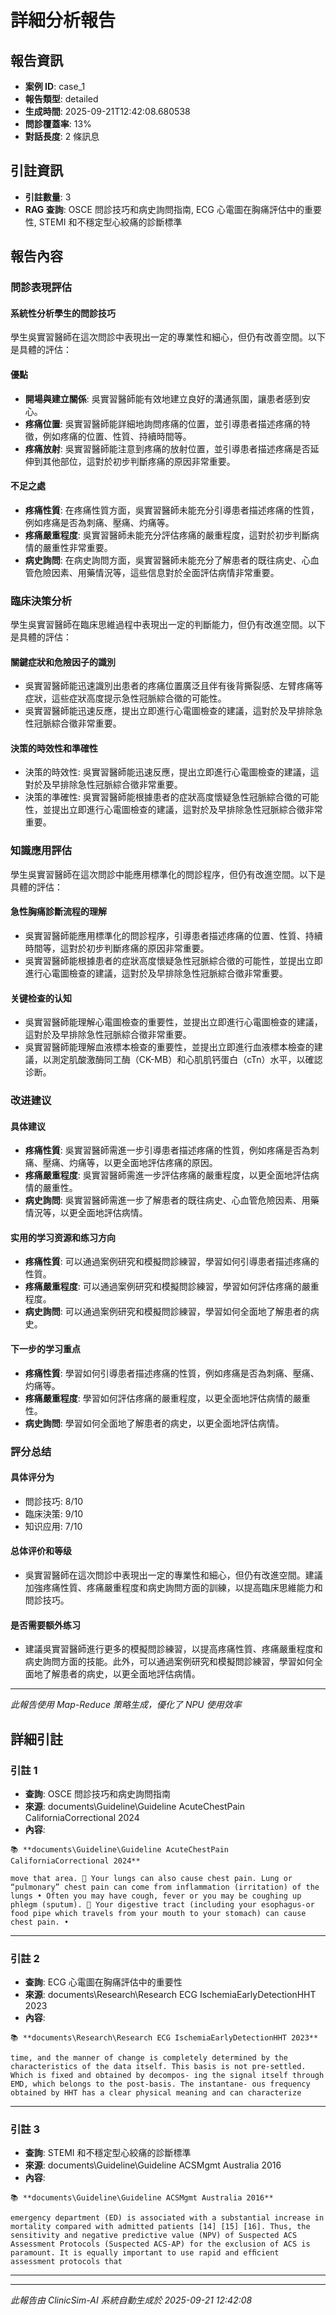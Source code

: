 # 詳細分析報告

## 報告資訊
- **案例 ID**: case_1
- **報告類型**: detailed
- **生成時間**: 2025-09-21T12:42:08.680538
- **問診覆蓋率**: 13%
- **對話長度**: 2 條訊息


## 引註資訊
- **引註數量**: 3
- **RAG 查詢**: OSCE 問診技巧和病史詢問指南, ECG 心電圖在胸痛評估中的重要性, STEMI 和不穩定型心絞痛的診斷標準


## 報告內容

### 問診表現評估

#### 系統性分析學生的問診技巧
學生吳實習醫師在這次問診中表現出一定的專業性和細心，但仍有改善空間。以下是具體的評估：

#### 優點
- **開場與建立關係**: 吳實習醫師能有效地建立良好的溝通氛圍，讓患者感到安心。
- **疼痛位置**: 吳實習醫師能詳細地詢問疼痛的位置，並引導患者描述疼痛的特徵，例如疼痛的位置、性質、持續時間等。
- **疼痛放射**: 吳實習醫師能注意到疼痛的放射位置，並引導患者描述疼痛是否延伸到其他部位，這對於初步判斷疼痛的原因非常重要。

#### 不足之處
- **疼痛性質**: 在疼痛性質方面，吳實習醫師未能充分引導患者描述疼痛的性質，例如疼痛是否為刺痛、壓痛、灼痛等。
- **疼痛嚴重程度**: 吳實習醫師未能充分評估疼痛的嚴重程度，這對於初步判斷病情的嚴重性非常重要。
- **病史詢問**: 在病史詢問方面，吳實習醫師未能充分了解患者的既往病史、心血管危險因素、用藥情況等，這些信息對於全面評估病情非常重要。

### 臨床決策分析
學生吳實習醫師在臨床思維過程中表現出一定的判斷能力，但仍有改進空間。以下是具體的評估：

#### 關鍵症狀和危險因子的識別
- 吳實習醫師能迅速識別出患者的疼痛位置廣泛且伴有後背撕裂感、左臂疼痛等症狀，這些症狀高度提示急性冠脈綜合徵的可能性。
- 吳實習醫師能迅速反應，提出立即進行心電圖檢查的建議，這對於及早排除急性冠脈綜合徵非常重要。

#### 決策的時效性和準確性
- 決策的時效性: 吳實習醫師能迅速反應，提出立即進行心電圖檢查的建議，這對於及早排除急性冠脈綜合徵非常重要。
- 決策的準確性: 吳實習醫師能根據患者的症狀高度懷疑急性冠脈綜合徵的可能性，並提出立即進行心電圖檢查的建議，這對於及早排除急性冠脈綜合徵非常重要。

### 知識應用評估
學生吳實習醫師在這次問診中能應用標準化的問診程序，但仍有改進空間。以下是具體的評估：

#### 急性胸痛診斷流程的理解
- 吳實習醫師能應用標準化的問診程序，引導患者描述疼痛的位置、性質、持續時間等，這對於初步判斷疼痛的原因非常重要。
- 吳實習醫師能根據患者的症狀高度懷疑急性冠脈綜合徵的可能性，並提出立即進行心電圖檢查的建議，這對於及早排除急性冠脈綜合徵非常重要。

#### 关键检查的认知
- 吳實習醫師能理解心電圖檢查的重要性，並提出立即進行心電圖檢查的建議，這對於及早排除急性冠脈綜合徵非常重要。
- 吳實習醫師能理解血液標本檢查的重要性，並提出立即進行血液標本檢查的建議，以測定肌酸激酶同工酶（CK-MB）和心肌肌钙蛋白（cTn）水平，以確認诊断。

### 改进建议
#### 具体建议
- **疼痛性質**: 吳實習醫師需進一步引導患者描述疼痛的性質，例如疼痛是否為刺痛、壓痛、灼痛等，以更全面地評估疼痛的原因。
- **疼痛嚴重程度**: 吳實習醫師需進一步評估疼痛的嚴重程度，以更全面地評估病情的嚴重性。
- **病史詢問**: 吳實習醫師需進一步了解患者的既往病史、心血管危險因素、用藥情況等，以更全面地評估病情。

#### 实用的学习资源和练习方向
- **疼痛性質**: 可以通過案例研究和模擬問診練習，學習如何引導患者描述疼痛的性質。
- **疼痛嚴重程度**: 可以通過案例研究和模擬問診練習，學習如何評估疼痛的嚴重程度。
- **病史詢問**: 可以通過案例研究和模擬問診練習，學習如何全面地了解患者的病史。

#### 下一步的学习重点
- **疼痛性質**: 學習如何引導患者描述疼痛的性質，例如疼痛是否為刺痛、壓痛、灼痛等。
- **疼痛嚴重程度**: 學習如何評估疼痛的嚴重程度，以更全面地評估病情的嚴重性。
- **病史詢問**: 學習如何全面地了解患者的病史，以更全面地評估病情。

### 評分总结
#### 具体评分为
- 問診技巧: 8/10
- 臨床決策: 9/10
- 知识应用: 7/10

#### 总体评价和等级
- 吳實習醫師在這次問診中表現出一定的專業性和細心，但仍有改進空間。建議加強疼痛性質、疼痛嚴重程度和病史詢問方面的訓練，以提高臨床思維能力和問診技巧。

#### 是否需要额外练习
- 建議吳實習醫師進行更多的模擬問診練習，以提高疼痛性質、疼痛嚴重程度和病史詢問方面的技能。此外，可以通過案例研究和模擬問診練習，學習如何全面地了解患者的病史，以更全面地評估病情。

---
*此報告使用 Map-Reduce 策略生成，優化了 NPU 使用效率*


## 詳細引註

### 引註 1
- **查詢**: OSCE 問診技巧和病史詢問指南
- **來源**: documents\Guideline\Guideline AcuteChestPain CaliforniaCorrectional 2024
- **內容**: 
```
📚 **documents\Guideline\Guideline AcuteChestPain CaliforniaCorrectional 2024**

move that area.  Your lungs can also cause chest pain. Lung or “pulmonary” chest pain can come from inflammation (irritation) of the lungs • Often you may have cough, fever or you may be coughing up phlegm (sputum).  Your digestive tract (including your esophagus-or food pipe which travels from your mouth to your stomach) can cause chest pain. •
```

---
### 引註 2
- **查詢**: ECG 心電圖在胸痛評估中的重要性
- **來源**: documents\Research\Research ECG IschemiaEarlyDetectionHHT 2023
- **內容**: 
```
📚 **documents\Research\Research ECG IschemiaEarlyDetectionHHT 2023**

time, and the manner of change is completely determined by the characteristics of the data itself. This basis is not pre-settled. Which is fixed and obtained by decompos- ing the signal itself through EMD, which belongs to the post-basis. The instantane- ous frequency obtained by HHT has a clear physical meaning and can characterize
```

---
### 引註 3
- **查詢**: STEMI 和不穩定型心絞痛的診斷標準
- **來源**: documents\Guideline\Guideline ACSMgmt Australia 2016
- **內容**: 
```
📚 **documents\Guideline\Guideline ACSMgmt Australia 2016**

emergency department (ED) is associated with a substantial increase in mortality compared with admitted patients [14] [15] [16]. Thus, the sensitivity and negative predictive value (NPV) of Suspected ACS Assessment Protocols (Suspected ACS-AP) for the exclusion of ACS is paramount. It is equally important to use rapid and efﬁcient assessment protocols that
```

---


---
*此報告由 ClinicSim-AI 系統自動生成於 2025-09-21 12:42:08*
